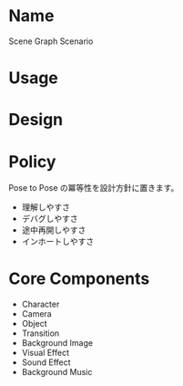 # Name

Scene Graph Scenario

# Usage



# Design

# Policy

Pose to Pose の冪等性を設計方針に置きます。

- 理解しやすさ
- デバグしやすさ
- 途中再開しやすさ
- インホートしやすさ

# Core Components

- Character
- Camera
- Object
- Transition
- Background Image
- Visual Effect
- Sound Effect
- Background Music